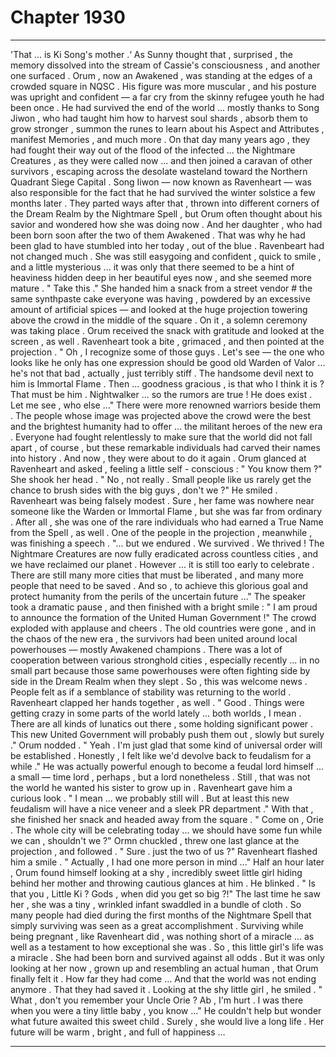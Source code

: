 
# Chapter 1930


---

'That ... is Ki Song's mother .‘
As Sunny thought that , surprised , the memory dissolved into the stream of Cassie's consciousness , and another one surfaced .
Orum , now an Awakened , was standing at the edges of a crowded square in NQSC . His figure was more muscular , and his posture was upright and confident — a far cry from the skinny refugee youth he had been once .
He had survived the end of the world ... mostly thanks to Song Jiwon , who had taught him how to harvest soul shards , absorb them to grow stronger , summon the runes to learn about his Aspect and Attributes , manifest Memories , and much more .
On that day many years ago , they had fought their way out of the flood of the infected ... the Nightmare Creatures , as they were called now ... and then joined a caravan of other survivors , escaping across the desolate wasteland toward the Northern Quadrant Siege Capital .
Song Iiwon — now known as Ravenheart — was also responsible for the fact that he had survived the winter solstice a few months later . They parted ways after that , thrown into different corners of the Dream Realm by the Nightmare Spell , but Orum often thought about his savior and wondered how she was doing now .
And her daughter , who had been born soon after the two of them Awakened . That was why he had been glad to have stumbled into her today , out of the blue . Ravenbeart had not changed much . She was still easygoing and confident , quick to smile , and a little mysterious ... it was only that there seemed to be a hint of heaviness hidden deep in her beautiful eyes now , and she seemed more mature . " Take this ."
She handed him a snack from a street vendor # the same synthpaste cake everyone was having , powdered by an excessive amount of artificial spices — and looked at the huge projection towering above the crowd in the middle of the square .
On it , a solemn ceremony was taking place .
Orum received the snack with gratitude and looked at the screen , as well . Ravenheart took a bite , grimaced , and then pointed at the projection .
" Oh , I recognize some of those guys . Let's see — the one who looks like he only has one expression should be good old Warden of Valor ... he's not that bad , actually , just terribly stiff . The handsome devil next to him is Immortal Flame . Then ... goodness gracious , is that who I think it is ? That must be him . Nightwalker ... so the rumors are true ! He does exist . Let me see , who else ..." There were more renowned warriors beside them .
The people whose image was projected above the crowd were the best and the brightest humanity had to offer ... the militant heroes of the new era . Everyone had fought relentlessly to make sure that the world did not fall apart , of course , but these remarkable individuals had carved their names into history .
And now , they were about to do it again .
Orum glanced at Ravenheart and asked , feeling a little self - conscious :
" You know them ?"
She shook her head .
" No , not really . Small people like us rarely get the chance to brush sides with the big guys , don't we ?"
He smiled .
Ravenheart was being falsely modest . Sure , her fame was nowhere near someone like the Warden or Immortal Flame , but she was far from ordinary . After all , she was one of the rare individuals who had earned a True Name from the Spell , as well .
One of the people in the projection , meanwhile , was finishing a speech .
"... but we endured . We survived . We thrived ! The Nightmare Creatures are now fully eradicated across countless cities , and we have reclaimed our planet . However ... it is still too early to celebrate . There are still many more cities that must be liberated , and many more people that need to be saved . And so , to achieve this glorious goal and protect humanity from the perils of the uncertain future ..."
The speaker took a dramatic pause , and then finished with a bright smile :
" I am proud to announce the formation of the United Human Government !"
The crowd exploded with applause and cheers .
The old countries were gone , and in the chaos of the new era , the survivors had been united around local powerhouses — mostly Awakened champions . There was a lot of cooperation between various stronghold cities , especially recently ... in no small part because those same powerhouses were often fighting side by side in the Dream Realm when they slept .
So , this was welcome news . People felt as if a semblance of stability was returning to the world .
Ravenheart clapped her hands together , as well .
" Good . Things were getting crazy in some parts of the world lately ... both worlds , I mean . There are all kinds of lunatics out there , some holding significant power . This new United Government will probably push them out , slowly but surely ."
Orum nodded .
" Yeah . I'm just glad that some kind of universal order will be established . Honestly , I felt like we'd devolve back to feudalism for a while ."
He was actually powerful enough to become a feudal lord himself ... a small — time lord , perhaps , but a lord nonetheless . Still , that was not the world he wanted his sister to grow up in .
Ravenheart gave him a curious look .
" I mean ... we probably still will . But at least this new feudalism will have a nice veneer and a sleek PR department ."
With that , she finished her snack and headed away from the square .
" Come on , Orie . The whole city will be celebrating today ... we should have some fun while we can , shouldn't we ?"
Ormn chuckled , threw one last glance at the projection , and followed .
" Sure . just the two of us ?"
Ravenheart flashed him a smile .
" Actually , I had one more person in mind ..."
Half an hour later , Orum found himself looking at a shy , incredibly sweet little girl hiding behind her mother and throwing cautious glances at him .
He blinked .
" Is that you , Little Ki ? Gods , when did you get so big ?!"
The last time he saw her , she was a tiny , wrinkled infant swaddled in a bundle of cloth .
So many people had died during the first months of the Nightmare Spell that simply surviving was seen as a great accomplishment . Surviving while being pregnant , like Ravenheart did , was nothing short of a miracle ... as well as a testament to how exceptional she was .
So , this little girl's life was a miracle . She had been born and survived against all odds .
But it was only looking at her now , grown up and resembling an actual human , that Orum finally felt it .
How far they had come ...
And that the world was not ending anymore .
That they had saved it .
Looking at the shy little girl , he smiled .
" What , don't you remember your Uncle Orie ? Ab , I'm hurt . I was there when you were a tiny little baby , you know ..."
He couldn't help but wonder what future awaited this sweet child .
Surely , she would live a long life . Her future will be warm , bright , and full of happiness …

---

